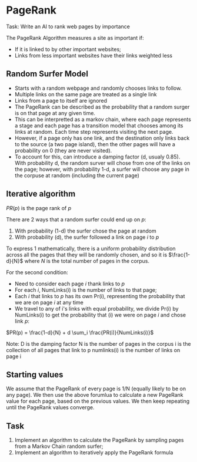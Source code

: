 # PageRank

Task: Write an AI to rank web pages by importance

The PageRank Algorithm measures a site as important if:
- If it is linked to by other important websites;
- Links from less important websites have their links weighted less

## Random Surfer Model 
- Starts with a random webpage and randomly chooses links to follow. 
- Multiple links on the same page are treated as a single link
- Links from a page to itself are ignored
- The PageRank can be described as the probability that a random surger is on that page at any given time.
- This can be interpretted as a markov chain, where each page represents a stage and each page has a transition model that chooses among its links at random. Each time step represents visiting the next page.
- However, if a page only has one link, and the destination only links back to the source (a two page island), then the other pages will have a probability on 0 (they are never visited).
- To account for this, can introduce a damping factor (d, usualy 0.85). With probability d, the random surver will chose from one of the links on the page; however, with probability 1-d, a surfer will choose any page in the corpuse at random (including the current page)

## Iterative algorithm

$PR(p)$ is the page rank of $p$

There are 2 ways that a random surfer could end up on $p$:
1. With probability (1-d) the surfer chose the page at random
2. With probability (d), the surfer followed a link on page $i$ to $p$

To express 1 mathematically, there is a uniform probability distribution across all the pages that they will be randomly chosen, and so it is $\frac{1-d}{N}$ where $N$ is the total number of pages in the corpus.

For the second condition:
- Need to consider each page $i$ thank links to $p$
- For each $i$, NumLinks(i) is the number of links to that page;
- Each $i$ that links to $p$ has its own Pr(i), representing the probability that we are on page $i$ at any time
- We travel to any of i's links with equal probability, we divide Pr(i) by NumLinks(i) to get the probability that (i) we were on page $i$ and chose link $p$:

$PR(p) = \frac{1-d}{N} + d \sum_i \frac{PR(i)}{NumLinks(i)}$

Note:
D is the damping factor
N is the number of pages in the corpus
i is the collection of all pages that link to p
numlinks(i) is the number of links on page i

## Starting values

We assume that the PageRank of every page is 1/N (equally likely to be on any page). We then use the above forumlua to calculate a new PageRank value for each page, based on the previous values. We then keep repeating until the PageRank values converge.

## Task

1. Implement an algorithm to calculate the PageRank by sampling pages from a Markov Chain random surfer;
2. Implement an algorithm to iteratively apply the PageRank formula
